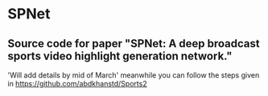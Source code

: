# SPNet

## Source code for paper "SPNet: A deep broadcast sports video highlight generation network."

'Will add details by mid of March' meanwhile you can follow the steps given in https://github.com/abdkhanstd/Sports2
